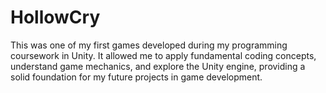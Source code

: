 # HollowCry
This was one of my first games developed during my programming coursework in Unity. It allowed me to apply fundamental coding concepts, understand game mechanics, and explore the Unity engine, providing a solid foundation for my future projects in game development.
